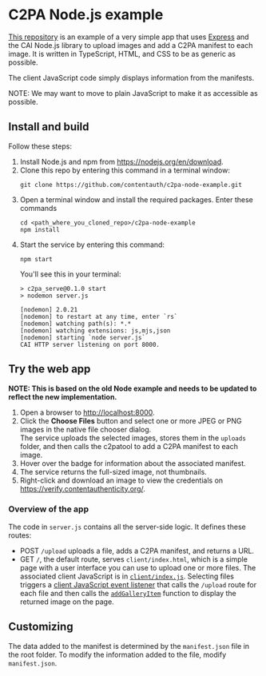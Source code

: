 # C2PA Node.js example 

[This repository](https://github.com/contentauth/c2pa-node-example) is an example of a very simple app that uses [Express](https://expressjs.com/) and the CAI Node.js library to upload images and add a C2PA manifest to each image.  It is written in TypeScript, HTML, and CSS to be as generic as possible.

The client JavaScript code simply displays information from the manifests.

NOTE: We may want to move to plain JavaScript to make it as accessible as possible.

## Install and build

Follow these steps:

1. Install Node.js and npm from <https://nodejs.org/en/download>.
1. Clone this repo by entering this command in a terminal window:
    ```
    git clone https://github.com/contentauth/c2pa-node-example.git
    ```
1. Open a terminal window and install the required packages. Enter these commands
    ```
    cd <path_where_you_cloned_repo>/c2pa-node-example
    npm install
    ```
1. Start the service by entering this command:
    ```
    npm start
    ```
    You'll see this in your terminal:
    ```
    > c2pa_serve@0.1.0 start
    > nodemon server.js

    [nodemon] 2.0.21
    [nodemon] to restart at any time, enter `rs`
    [nodemon] watching path(s): *.*
    [nodemon] watching extensions: js,mjs,json
    [nodemon] starting `node server.js`
    CAI HTTP server listening on port 8000.
    ```

## Try the web app

**NOTE: This is based on the old Node example and needs to be updated to reflect the new implementation.**

1. Open a browser to <http://localhost:8000>.
1. Click the **Choose Files** button and select one or more JPEG or PNG images in the native file chooser dialog. 
    <br/>The service uploads the selected images, stores them in the `uploads` folder, and then calls the c2patool to add a C2PA manifest to each image. 
3. Hover over the badge for information about the associated manifest.
4. The service returns the full-sized image, not thumbnails.
5. Right-click and download an image to view the credentials on <https://verify.contentauthenticity.org/>.

### Overview of the app

The code in `server.js` contains all the server-side logic.  It defines these routes:

- POST `/upload` uploads a file, adds a C2PA manifest, and returns a URL.
- GET `/`, the default route, serves `client/index.html`, which is a simple page with a user interface you can use to upload one or more files.  The associated client JavaScript is in [`client/index.js`](https://github.com/contentauth/c2pa-node-example/blob/main/client/index.js).  Selecting files triggers a [client JavaScript event listener](https://github.com/contentauth/c2pa-node-example/blob/main/client/index.js#L89) that calls the `/upload` route for each file and then calls the [`addGalleryItem`](https://github.com/contentauth/c2pa-node-example/blob/main/client/index.js#L19) function to display the returned image on the page.

## Customizing

The data added to the manifest is determined by the `manifest.json` file in the root folder. To modify the information added to the file, modify `manifest.json`.





